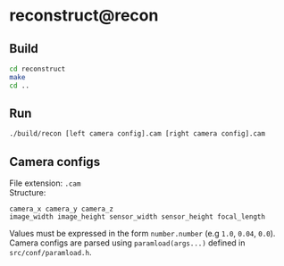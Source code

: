 # reconstruct@recon

## Build
```sh
cd reconstruct
make
cd ..
```
## Run
```sh
./build/recon [left camera config].cam [right camera config].cam
```

## Camera configs
File extension: `.cam`  
Structure:
```
camera_x camera_y camera_z
image_width image_height sensor_width sensor_height focal_length 
```
Values must be expressed in the form `number.number` (e.g `1.0`, `0.04`, `0.0`).  
Camera configs are parsed using `paramload(args...)` defined in `src/conf/paramload.h`.
